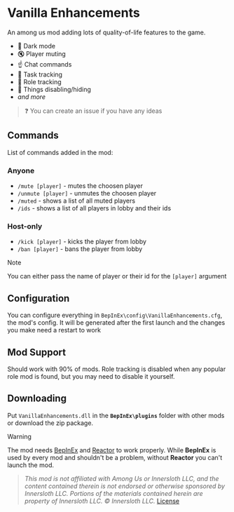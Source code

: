 # Vanilla Enhancements

An among us mod adding lots of quality-of-life features to the game.

- 🌙 Dark mode
- 🔇 Player muting
- ☝️ Chat commands
- 📝 Task tracking
- 👤 Role tracking
- 👀 Things disabling/hiding
- *and more*

> ❓
> You can create an issue if you have any ideas

## Commands
List of commands added in the mod:
### Anyone
- `/mute [player]` - mutes the choosen player
- `/unmute [player]` - unmutes the choosen player
- `/muted` - shows a list of all muted players
- `/ids` - shows a list of all players in lobby and their ids
### Host-only
- `/kick [player]` - kicks the player from lobby
- `/ban [player]` - bans the player from lobby
> [!Note]
> You can either pass the name of player or their id for the `[player]` argument 


## Configuration
You can configure everything in `BepInEx\config\VanillaEnhancements.cfg`, the mod's config.
It will be generated after the first launch and the changes you make need a restart to work


## Mod Support
Should work with 90% of mods.
Role tracking is disabled when any popular role mod is found, but you may need to disable it yourself.

## Downloading
Put `VanillaEnhancements.dll` in the **`BepInEx\plugins`** folder with other mods or download the zip package.
> [!Warning]
> The mod needs [BepInEx](https://builds.bepinex.dev/projects/bepinex_be) and [Reactor](https://github.com/nuclearpowered/reactor) to work properly. While **BepInEx** is used by every mod and shouldn't be a problem, without **Reactor** you can't launch the mod.

> *This mod is not affiliated with Among Us or Innersloth LLC, and the content contained therein is not endorsed or otherwise sponsored by Innersloth LLC. Portions of the materials contained herein are property of Innersloth LLC. © Innersloth LLC.*
> [License](./LICENSE)
